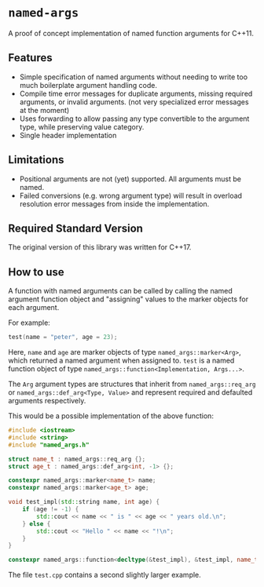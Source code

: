 # `named-args`

A proof of concept implementation of named function arguments for C++11.

## Features

- Simple specification of named arguments without needing to write too much
  boilerplate argument handling code.
- Compile time error messages for duplicate arguments, missing required
  arguments, or invalid arguments. (not very specialized error messages at the
  moment)
- Uses forwarding to allow passing any type convertible to the argument type,
  while preserving value category.
- Single header implementation

## Limitations

- Positional arguments are not (yet) supported. All arguments must be named.
- Failed conversions (e.g. wrong argument type) will result in overload
  resolution error messages from inside the implementation.

## Required Standard Version

The original version of this library was written for C++17.

## How to use

A function with named arguments can be called by calling the named argument
function object and "assigning" values to the marker objects for each argument.

For example:

```cpp
test(name = "peter", age = 23);
```

Here, `name` and `age` are marker objects of type `named_args::marker<Arg>`,
which returned a named argument when assigned to. `test` is a named function
object of type `named_args::function<Implementation, Args...>`.

The `Arg` argument types are structures that inherit from `named_args::req_arg`
or `named_args::def_arg<Type, Value>` and represent required and defaulted
arguments respectively.

This would be a possible implementation of the above function:

```cpp
#include <iostream>
#include <string>
#include "named_args.h"

struct name_t : named_args::req_arg {};
struct age_t : named_args::def_arg<int, -1> {};

constexpr named_args::marker<name_t> name;
constexpr named_args::marker<age_t> age;

void test_impl(std::string name, int age) {
    if (age != -1) {
        std::cout << name << " is " << age << " years old.\n";
    } else {
        std::cout << "Hello " << name << "!\n";
    }
}

constexpr named_args::function<decltype(&test_impl), &test_impl, name_t, age_t> test{};
```

The file `test.cpp` contains a second slightly larger example.
